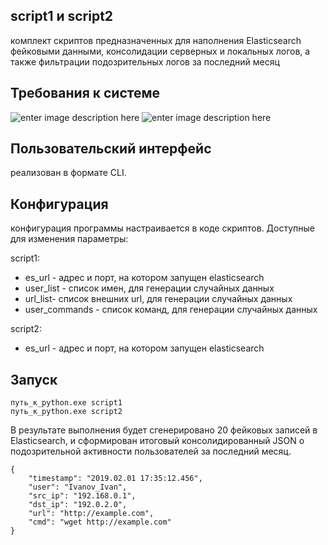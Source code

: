 ## script1 и script2

 комплект скриптов предназначенных для наполнения Elasticsearch фейковыми данными, консолидации серверных и локальных логов, а также фильтрации подозрительных логов за последний месяц

## Требования к системе

![enter image description here](https://img.shields.io/badge/python-2+-green.svg)
![enter image description here](https://img.shields.io/badge/elasticsearch-6.6.0-green.svg)
## Пользовательский интерфейс
реализован в формате CLI.
## Конфигурация
конфигурация программы настраивается в коде скриптов. Доступные для изменения параметры:

 script1: 

 - es_url - адрес и порт, на котором запущен elasticsearch
 - user_list - список имен, для генерации случайных данных
 - url_list- список внешних url, для генерации случайных данных
 - user_commands - список команд, для генерации случайных данных
 
 script2:
 - es_url - адрес и порт, на котором запущен elasticsearch
 
 ## Запуск
    путь_к_python.exe script1
    путь_к_python.exe script2
В результате выполнения будет сгенерировано 20 фейковых записей в Elasticsearch, и сформирован итоговый консолидированный JSON о подозрительной активности пользователей за последний месяц.

    {
		"timestamp": "2019.02.01 17:35:12.456",
		"user": "Ivanov_Ivan",
		"src_ip": "192.168.0.1",
		"dst_ip": "192.0.2.0",
		"url": "http://example.com",
		"cmd": "wget http://example.com"
	}
